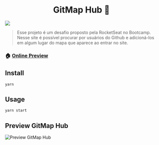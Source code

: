 <h1 align="center">GitMap Hub 👋</h1>
<p>
  <img src="https://img.shields.io/badge/version-0.1.0-blue.svg?cacheSeconds=2592000" />
</p>

> Esse projeto é um desafio proposto pela RocketSeat no Bootcamp. Nesse site é possível procurar por usuários do Github e adicioná-los em algum lugar do mapa que aparece ao entrar no site.

### 🏠 [Online Preview](https://gitmaphub.surge.sh)

## Install

```sh
yarn
```

## Usage

```sh
yarn start
```

## Preview GitMap Hub

![Preview GitMap Hub](public/GitMapGif.gif)
